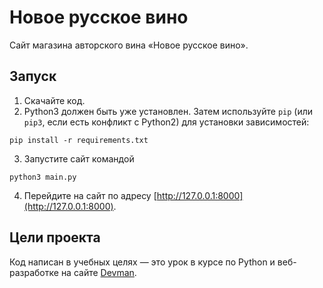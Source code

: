 # Новое русское вино

Сайт магазина авторского вина «Новое русское вино».

## Запуск

1. Скачайте код.
2. Python3 должен быть уже установлен.
Затем используйте `pip` (или `pip3`, если есть конфликт с Python2) для установки зависимостей:
```#!bash
pip install -r requirements.txt
```
3. Запустите сайт командой
```#!bash
python3 main.py
```
4. Перейдите на сайт по адресу [http://127.0.0.1:8000](http://127.0.0.1:8000).

## Цели проекта

Код написан в учебных целях — это урок в курсе по Python и веб-разработке на сайте [Devman](https://dvmn.org).
